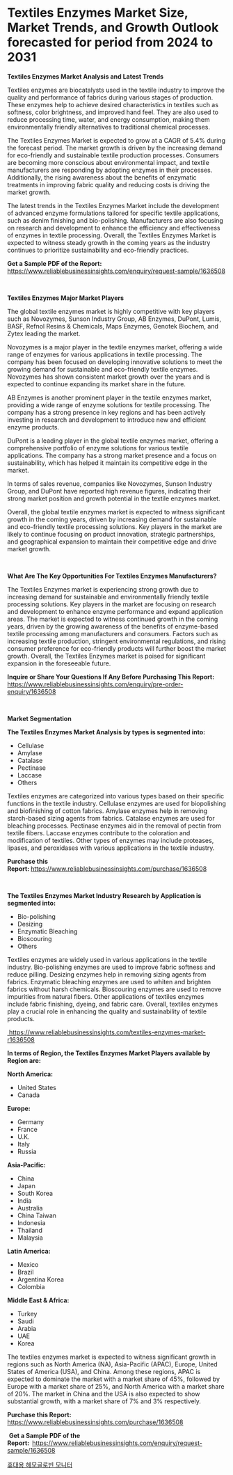 <p><h1>Textiles Enzymes Market Size, Market Trends, and Growth Outlook forecasted for period from 2024 to 2031</h1></p><p><strong>Textiles Enzymes Market Analysis and Latest Trends</strong></p>
<p><p>Textiles enzymes are biocatalysts used in the textile industry to improve the quality and performance of fabrics during various stages of production. These enzymes help to achieve desired characteristics in textiles such as softness, color brightness, and improved hand feel. They are also used to reduce processing time, water, and energy consumption, making them environmentally friendly alternatives to traditional chemical processes.</p><p>The Textiles Enzymes Market is expected to grow at a CAGR of 5.4% during the forecast period. The market growth is driven by the increasing demand for eco-friendly and sustainable textile production processes. Consumers are becoming more conscious about environmental impact, and textile manufacturers are responding by adopting enzymes in their processes. Additionally, the rising awareness about the benefits of enzymatic treatments in improving fabric quality and reducing costs is driving the market growth.</p><p>The latest trends in the Textiles Enzymes Market include the development of advanced enzyme formulations tailored for specific textile applications, such as denim finishing and bio-polishing. Manufacturers are also focusing on research and development to enhance the efficiency and effectiveness of enzymes in textile processing. Overall, the Textiles Enzymes Market is expected to witness steady growth in the coming years as the industry continues to prioritize sustainability and eco-friendly practices.</p></p>
<p><strong>Get a Sample PDF of the Report:&nbsp;</strong> <a href="https://www.reliablebusinessinsights.com/enquiry/request-sample/1636508">https://www.reliablebusinessinsights.com/enquiry/request-sample/1636508</a></p>
<p>&nbsp;</p>
<p><strong>Textiles Enzymes Major Market Players</strong></p>
<p><p>The global textile enzymes market is highly competitive with key players such as Novozymes, Sunson Industry Group, AB Enzymes, DuPont, Lumis, BASF, Refnol Resins & Chemicals, Maps Enzymes, Genotek Biochem, and Zytex leading the market. </p><p>Novozymes is a major player in the textile enzymes market, offering a wide range of enzymes for various applications in textile processing. The company has been focused on developing innovative solutions to meet the growing demand for sustainable and eco-friendly textile enzymes. Novozymes has shown consistent market growth over the years and is expected to continue expanding its market share in the future.</p><p>AB Enzymes is another prominent player in the textile enzymes market, providing a wide range of enzyme solutions for textile processing. The company has a strong presence in key regions and has been actively investing in research and development to introduce new and efficient enzyme products.</p><p>DuPont is a leading player in the global textile enzymes market, offering a comprehensive portfolio of enzyme solutions for various textile applications. The company has a strong market presence and a focus on sustainability, which has helped it maintain its competitive edge in the market.</p><p>In terms of sales revenue, companies like Novozymes, Sunson Industry Group, and DuPont have reported high revenue figures, indicating their strong market position and growth potential in the textile enzymes market.</p><p>Overall, the global textile enzymes market is expected to witness significant growth in the coming years, driven by increasing demand for sustainable and eco-friendly textile processing solutions. Key players in the market are likely to continue focusing on product innovation, strategic partnerships, and geographical expansion to maintain their competitive edge and drive market growth.</p></p>
<p>&nbsp;</p>
<p><strong>What Are The Key Opportunities For Textiles Enzymes Manufacturers?</strong></p>
<p><p>The Textiles Enzymes market is experiencing strong growth due to increasing demand for sustainable and environmentally friendly textile processing solutions. Key players in the market are focusing on research and development to enhance enzyme performance and expand application areas. The market is expected to witness continued growth in the coming years, driven by the growing awareness of the benefits of enzyme-based textile processing among manufacturers and consumers. Factors such as increasing textile production, stringent environmental regulations, and rising consumer preference for eco-friendly products will further boost the market growth. Overall, the Textiles Enzymes market is poised for significant expansion in the foreseeable future.</p></p>
<p><strong>Inquire or Share Your Questions If Any Before Purchasing This Report:</strong> <a href="https://www.reliablebusinessinsights.com/enquiry/pre-order-enquiry/1636508">https://www.reliablebusinessinsights.com/enquiry/pre-order-enquiry/1636508</a></p>
<p>&nbsp;</p>
<p><strong>Market Segmentation</strong></p>
<p><strong>The Textiles Enzymes Market Analysis by types is segmented into:</strong></p>
<p><ul><li>Cellulase</li><li>Amylase</li><li>Catalase</li><li>Pectinase</li><li>Laccase</li><li>Others</li></ul></p>
<p><p>Textiles enzymes are categorized into various types based on their specific functions in the textile industry. Cellulase enzymes are used for biopolishing and biofinishing of cotton fabrics. Amylase enzymes help in removing starch-based sizing agents from fabrics. Catalase enzymes are used for bleaching processes. Pectinase enzymes aid in the removal of pectin from textile fibers. Laccase enzymes contribute to the coloration and modification of textiles. Other types of enzymes may include proteases, lipases, and peroxidases with various applications in the textile industry.</p></p>
<p><strong>Purchase this Report:&nbsp;</strong><a href="https://www.reliablebusinessinsights.com/purchase/1636508">https://www.reliablebusinessinsights.com/purchase/1636508</a></p>
<p>&nbsp;</p>
<p><strong>The Textiles Enzymes Market Industry Research by Application is segmented into:</strong></p>
<p><ul><li>Bio-polishing</li><li>Desizing</li><li>Enzymatic Bleaching</li><li>Bioscouring</li><li>Others</li></ul></p>
<p><p>Textiles enzymes are widely used in various applications in the textile industry. Bio-polishing enzymes are used to improve fabric softness and reduce pilling. Desizing enzymes help in removing sizing agents from fabrics. Enzymatic bleaching enzymes are used to whiten and brighten fabrics without harsh chemicals. Bioscouring enzymes are used to remove impurities from natural fibers. Other applications of textiles enzymes include fabric finishing, dyeing, and fabric care. Overall, textiles enzymes play a crucial role in enhancing the quality and sustainability of textile products.</p></p>
<p><a href="https://www.reliablebusinessinsights.com/textiles-enzymes-market-r1636508">&nbsp;https://www.reliablebusinessinsights.com/textiles-enzymes-market-r1636508</a></p>
<p><strong>In terms of Region, the Textiles Enzymes Market Players available by Region are:</strong></p>
<p>
    <p> <strong> North America: </strong>
        <ul>
            <li>United States</li>
            <li>Canada</li>
        </ul>
        </p> 
    <p> <strong> Europe: </strong>
        <ul>
            <li>Germany</li>
            <li>France</li>
            <li>U.K.</li>
            <li>Italy</li>
            <li>Russia</li>
        </ul>
        </p> 
    <p> <strong> Asia-Pacific: </strong>
        <ul>
            <li>China</li>
            <li>Japan</li>
            <li>South Korea</li>
            <li>India</li>
            <li>Australia</li>
            <li>China Taiwan</li>
            <li>Indonesia</li>
            <li>Thailand</li>
            <li>Malaysia</li>
        </ul>
        </p> 
    <p> <strong> Latin America: </strong>
        <ul>
            <li>Mexico</li>
            <li>Brazil</li>
            <li>Argentina Korea</li>
            <li>Colombia</li>
        </ul>
        </p> 
    <p> <strong> Middle East & Africa: </strong>
        <ul>
            <li>Turkey</li>
            <li>Saudi</li>
            <li>Arabia</li>
            <li>UAE</li>
            <li>Korea</li>
        </ul>
    </p>
    </p>
<p><p>The textiles enzymes market is expected to witness significant growth in regions such as North America (NA), Asia-Pacific (APAC), Europe, United States of America (USA), and China. Among these regions, APAC is expected to dominate the market with a market share of 45%, followed by Europe with a market share of 25%, and North America with a market share of 20%. The market in China and the USA is also expected to show substantial growth, with a market share of 7% and 3% respectively.</p></p>
<p><strong>Purchase this Report: </strong><a href="https://www.reliablebusinessinsights.com/purchase/1636508">https://www.reliablebusinessinsights.com/purchase/1636508</a></p>
<p>&nbsp;<strong>Get a Sample PDF of the Report:&nbsp;&nbsp;</strong><a href="https://www.reliablebusinessinsights.com/enquiry/request-sample/1636508">https://www.reliablebusinessinsights.com/enquiry/request-sample/1636508</a></p>
<p><strong></strong></p>
<p><p><a href="https://github.com/tasfiyaj85/Market-Research-Report-List-1/blob/main/4847845118041.md">휴대용 헤모글로빈 모니터</a></p></p>